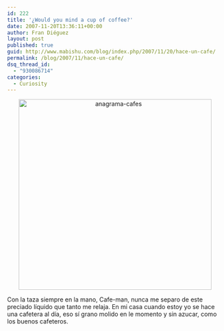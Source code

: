 ```yaml
---
id: 222
title: '¿Would you mind a cup of coffee?'
date: 2007-11-20T13:36:11+00:00
author: Fran Diéguez
layout: post
published: true
guid: http://www.mabishu.com/blog/index.php/2007/11/20/hace-un-cafe/
permalink: /blog/2007/11/hace-un-cafe/
dsq_thread_id:
  - "930086714"
categories:
  - Curiosity
---
```

<p align="center"><img src="/assets/anagrama-cafes1.png" alt="anagrama-cafes" width="450" height="445" /></p>

Con la taza siempre en la mano, Cafe-man, nunca me separo de este preciado líquido que tanto me relaja. En mi casa cuando estoy yo se hace una cafetera al día, eso sí grano molido en le momento y sin azucar, como los buenos cafeteros.
